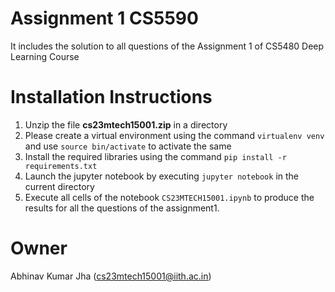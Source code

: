 # Assignment 1 CS5590

It includes the solution to all questions of the Assignment 1 of CS5480 Deep Learning Course

# Installation Instructions

1. Unzip the file **cs23mtech15001.zip** in a directory
2. Please create a virtual environment using the command `virtualenv venv` and use `source bin/activate` to activate the same
3. Install the required libraries using the command `pip install -r requirements.txt`
4. Launch the jupyter notebook by executing `jupyter notebook` in the current directory
5. Execute all cells of the notebook `CS23MTECH15001.ipynb` to produce the results for all the questions of the assignment1.


# Owner
Abhinav Kumar Jha (cs23mtech15001@iith.ac.in)
